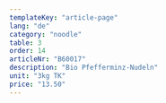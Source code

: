 ```yaml
---
templateKey: "article-page"
lang: "de"
category: "noodle"
table: 3
order: 14
articleNr: "B60017"
description: "Bio Pfefferminz-Nudeln"
unit: "3kg TK"
price: "13.50"
---
```

